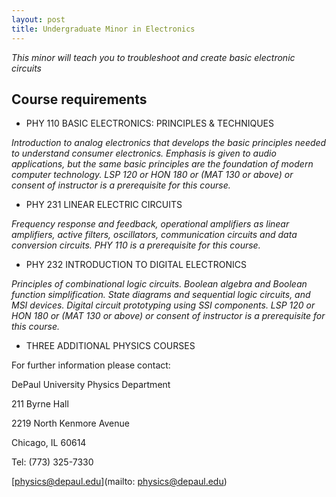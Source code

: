```yaml
---
layout: post
title: Undergraduate Minor in Electronics
---
```


*This minor will teach you to troubleshoot and create basic electronic circuits*

## Course requirements

* PHY 110 BASIC ELECTRONICS: PRINCIPLES & TECHNIQUES

*Introduction to analog electronics that develops the basic principles needed to understand consumer electronics. Emphasis is given to audio applications, but the same basic principles are the foundation of modern computer technology.  LSP 120 or HON 180 or (MAT 130 or above) or consent of instructor is a prerequisite for this course.*

* PHY 231 LINEAR ELECTRIC CIRCUITS

*Frequency response and feedback, operational amplifiers as linear amplifiers, active filters, oscillators, communication circuits and data conversion circuits.  PHY 110 is a prerequisite for this course.*

* PHY 232 INTRODUCTION TO DIGITAL ELECTRONICS

*Principles of combinational logic circuits. Boolean algebra and Boolean function simplification. State diagrams and sequential logic circuits, and MSI devices. Digital circuit prototyping using SSI components.  LSP 120 or HON 180 or (MAT 130 or above) or consent of instructor is a prerequisite for this course.*

* THREE ADDITIONAL PHYSICS COURSES 

For further information please contact:

DePaul University Physics Department

211 Byrne Hall

2219 North Kenmore Avenue

Chicago, IL 60614

Tel: (773) 325-7330

[physics@depaul.edu](mailto: physics@depaul.edu)
